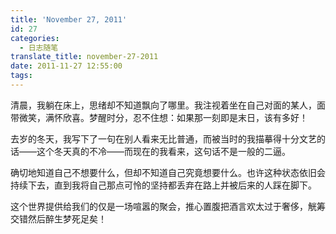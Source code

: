 ```yaml
---
title: 'November 27, 2011'
id: 27
categories:
  - 日志随笔
translate_title: november-27-2011
date: 2011-11-27 12:55:00
tags:
---
```


清晨，我躺在床上，思绪却不知道飘向了哪里。我注视着坐在自己对面的某人，面带微笑，满怀欣喜。梦醒时分，忍不住想：如果那一刻即是末日，该有多好！

去岁的冬天，我写下了一句在别人看来无比普通，而被当时的我描摹得十分文艺的话——这个冬天真的不冷——而现在的我看来，这句话不是一般的二逼。

确切地知道自己不想要什么，但却不知道自己究竟想要什么。也许这种状态依旧会持续下去，直到我将自己那点可怜的坚持都丢弃在路上并被后来的人踩在脚下。

这个世界提供给我们的仅是一场喧嚣的聚会，推心置腹把酒言欢太过于奢侈，觥筹交错然后醉生梦死足矣！